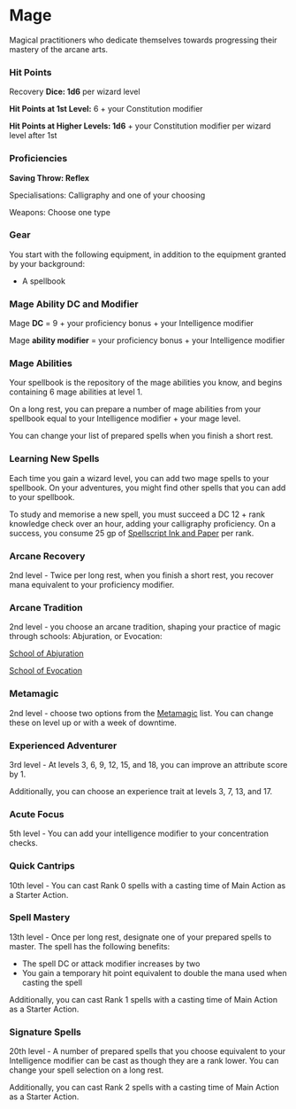 # Mage

Magical practitioners who dedicate themselves towards progressing their mastery of the arcane arts.

### **Hit Points**

Recovery **Dice: 1d6** per wizard level

**Hit Points at 1st Level:** 6 + your Constitution modifier

**Hit Points at Higher Levels: 1d6** + your Constitution modifier per wizard level after 1st

### Proficiencies

**Saving Throw: Reflex**

Specialisations: Calligraphy and one of your choosing

Weapons: Choose one type

### Gear

You start with the following equipment, in addition to the equipment granted by your background:

- A spellbook

### Mage **Ability DC and Modifier**

Mage **DC** = 9 + your proficiency bonus + your Intelligence modifier

Mage **ability modifier** = your proficiency bonus + your Intelligence modifier

### Mage Abilities

Your spellbook is the repository of the mage abilities you know, and begins containing 6 mage abilities at level 1.

On a long rest, you can prepare a number of mage abilities from your spellbook equal to your Intelligence modifier + your mage level.

You can change your list of prepared spells when you finish a short rest.

### **Learning New Spells**

Each time you gain a wizard level, you can add two mage spells to your spellbook. On your adventures, you might find other spells that you can add to your spellbook.

To study and memorise a new spell, you must succeed a DC 12 + rank knowledge check over an hour, adding your calligraphy proficiency. On a success, you consume 25 gp of [Spellscript Ink and Paper](https://www.notion.so/Spellscript-Ink-and-Paper-00640a9db6e142d6be819750a2510620?pvs=21) per rank.

### Arcane Recovery

2nd level - Twice per long rest, when you finish a short rest, you recover mana equivalent to your proficiency modifier.

### Arcane Tradition

2nd level - you choose an arcane tradition, shaping your practice of magic through schools: Abjuration, or Evocation:

[School of Abjuration](https://www.notion.so/School-of-Abjuration-cfad4375012f4a99aaf92627187213ad?pvs=21)

[School of Evocation](https://www.notion.so/School-of-Evocation-28922369f88440a6b3e01c1f3cc27567?pvs=21)

### **Metamagic**

2nd level - choose two options from the [Metamagic](https://www.notion.so/Metamagic-23367aa963914b5995c623e15ccd84e6?pvs=21) list. You can change these on level up or with a week of downtime.

### Experienced Adventurer

3rd level - At levels 3, 6, 9, 12, 15, and 18, you can improve an attribute score by 1.

Additionally, you can choose an experience trait at levels 3, 7, 13, and 17.

### Acute Focus

5th level - You can add your intelligence modifier to your concentration checks.

### Quick Cantrips

10th level - You can cast Rank 0 spells with a casting time of Main Action as a Starter Action.

### Spell Mastery

13th level - Once per long rest, designate one of your prepared spells to master. The spell has the following benefits:

- The spell DC or attack modifier increases by two
- You gain a temporary hit point equivalent to double the mana used when casting the spell

Additionally, you can cast Rank 1 spells with a casting time of Main Action as a Starter Action.

### Signature Spells

20th level - A number of prepared spells that you choose equivalent to your Intelligence modifier can be cast as though they are a rank lower. You can change your spell selection on a long rest.

Additionally, you can cast Rank 2 spells with a casting time of Main Action as a Starter Action.